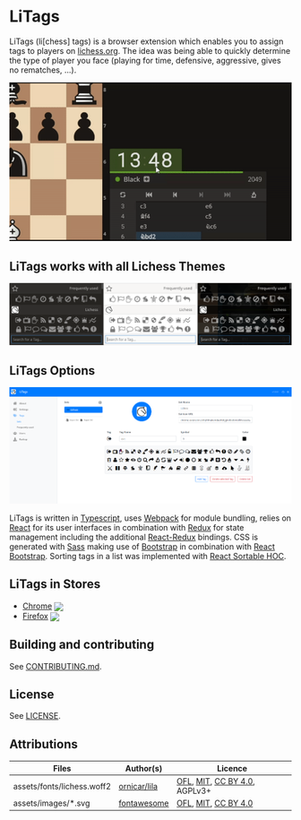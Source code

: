 # LiTags

[link-cws]: https://chrome.google.com/webstore/detail/litags/nlboefdopbngegiihopmjfndjojcblmf "Version published on Chrome Web Store"
[link-amo]: https://addons.mozilla.org/en-US/firefox/addon/litags/ "Version published on Mozilla Add-ons"

LiTags (li[chess] tags) is a browser extension which enables you to assign tags
to players on [lichess.org](https://www.lichess.org). The idea was being able to quickly determine the
type of player you face (playing for time, defensive, aggressive, gives no rematches, ...).

![LiTags Demo GIF](assets/promo/promo-github-1.gif)

## LiTags works with all Lichess Themes

![LiTags Themes Example](assets/promo/promo-github-2.png)

## LiTags Options

![LiTags Options Example](assets/promo/promo-github-3.png)

LiTags is written in [Typescript](https://www.typescriptlang.org/), uses [Webpack](https://webpack.js.org/) for module
bundling, relies on [React](https://reactjs.org/) for its user interfaces in combination with
[Redux](https://redux.js.org/) for state management including the additional [React-Redux](https://react-redux.js.org/)
bindings. CSS is generated with [Sass](https://sass-lang.com/) making use of [Bootstrap](https://getbootstrap.com/) in
combination with [React Bootstrap](https://react-bootstrap.github.io/). Sorting tags in a list was implemented with
[React Sortable HOC](https://github.com/clauderic/react-sortable-hoc).

## LiTags in Stores

- [Chrome][link-cws] [<img valign="middle" src="https://img.shields.io/chrome-web-store/v/nlboefdopbngegiihopmjfndjojcblmf?label=%20&style=flat-square">][link-cws]
- [Firefox][link-amo] [<img valign="middle" src="https://img.shields.io/amo/v/litags?label=%20&style=flat-square">][link-amo]

## Building and contributing

See [CONTRIBUTING.md](/CONTRIBUTING.md).

## License

See [LICENSE](/LICENSE).

## Attributions

Files | Author(s) | Licence
---|---|---
assets/fonts/lichess.woff2 | [ornicar/lila](https://github.com/ornicar/lila/blob/master/public/font/lichess.woff2) | [OFL](http://scripts.sil.org/cms/scripts/page.php?site_id=nrsi&id=OFL), [MIT](https://github.com/primer/octicons/blob/master/LICENSE), [CC BY 4.0](https://creativecommons.org/licenses/by/4.0/), AGPLv3+
assets/images/*.svg | [fontawesome](https://fontawesome.com/) | [OFL](http://scripts.sil.org/cms/scripts/page.php?site_id=nrsi&id=OFL), [MIT](https://github.com/primer/octicons/blob/master/LICENSE), [CC BY 4.0](https://creativecommons.org/licenses/by/4.0/)
